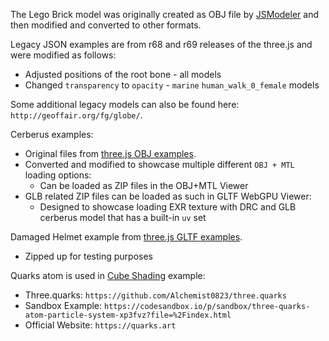 The Lego Brick model was originally created as OBJ file by [JSModeler](https://github.com/kovacsv/JSModeler) and then modified and converted to other formats.

Legacy JSON examples are from r68 and r69 releases of the three.js and were modified as follows:

- Adjusted positions of the root bone - all models
- Changed `transparency` to `opacity` - `marine` `human_walk_0_female` models

Some additional legacy models can also be found here: `http://geoffair.org/fg/globe/`.

Cerberus examples:

- Original files from [three.js OBJ examples](https://github.com/mrdoob/three.js/tree/dev/examples/models/obj/cerberus).
- Converted and modified to showcase multiple different `OBJ + MTL` loading options:
  - Can be loaded as ZIP files in the OBJ+MTL Viewer
- GLB related ZIP files can be loaded as such in GLTF WebGPU Viewer:
  - Designed to showcase loading EXR texture with DRC and GLB cerberus model that has a built-in `uv` set

Damaged Helmet example from [three.js GLTF examples](https://github.com/mrdoob/three.js/tree/dev/examples/models/gltf/DamagedHelmet/glTF).
- Zipped up for testing purposes

Quarks atom is used in [Cube Shading](https://githubdragonfly.github.io/viewers/templates/Cube%20Shading.html) example:
- Three.quarks: `https://github.com/Alchemist0823/three.quarks`
- Sandbox Example: `https://codesandbox.io/p/sandbox/three-quarks-atom-particle-system-xp3fvz?file=%2Findex.html`
- Official Website: `https://quarks.art`
